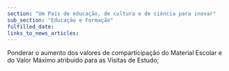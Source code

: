 ```yaml
---
section: "Um País de educação, de cultura e de ciência para inovar"
sub_section: "Educação e Formação"
fulfilled_date:
links_to_news_articles:
---
```


Ponderar o aumento dos valores de comparticipação do Material Escolar e do Valor Máximo atribuído para as Visitas de Estudo;